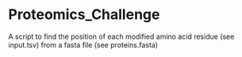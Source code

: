 # Proteomics_Challenge
A script to find the position of each modified amino acid residue (see input.tsv) from a fasta file (see proteins.fasta)
